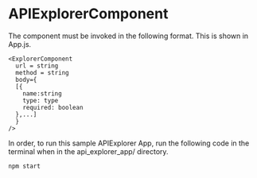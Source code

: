 # APIExplorerComponent

The component must be invoked in the following format. This is shown in App.js. 

```
<ExplorerComponent
  url = string
  method = string
  body={
  [{
    name:string
    type: type
    required: boolean
  },...]
  }
/>
```

In order, to run this sample APIExplorer App, run the following code in the terminal when in the api_explorer_app/ directory.

```
npm start
```

